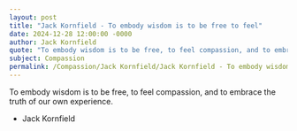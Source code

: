 ```yaml
---
layout: post
title: "Jack Kornfield - To embody wisdom is to be free to feel"
date: 2024-12-28 12:00:00 -0000
author: Jack Kornfield
quote: "To embody wisdom is to be free, to feel compassion, and to embrace the truth of our own experience."
subject: Compassion
permalink: /Compassion/Jack Kornfield/Jack Kornfield - To embody wisdom is to be free to feel
---
```


To embody wisdom is to be free, to feel compassion, and to embrace the truth of our own experience.

- Jack Kornfield
